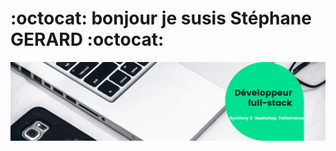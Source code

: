 # :octocat: **bonjour je susis Stéphane GERARD** :octocat:

<img src="https://github.com/Gerard41330/Stephane-GERARD/blob/main/Developpeur-full-stack.png">
